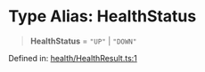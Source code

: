 # Type Alias: HealthStatus

> **HealthStatus** = `"UP"` \| `"DOWN"`

Defined in: [health/HealthResult.ts:1](https://github.com/actuatorjs/actuatorjs/blob/8b7e2319af7ba0265c8e0f4f52bb60d39b682c66/src/health/HealthResult.ts#L1)

